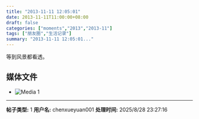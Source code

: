 ```yaml
---
title: "2013-11-11 12:05:01"
date: 2013-11-11T11:00:00+08:00
draft: false
categories: ["moments","2013","2013-11"]
tags: ["朋友圈","生活记录"]
summary: "2013-11-11 12:05:01..."
---
```


等到风景都看透。

## 媒体文件

- ![Media 1](/Moments/photos/2013-11-11/201311111205010.jpg)

---

**帖子类型:** 1
**用户名:** chenxueyuan001
**处理时间:** 2025/8/28 23:27:16